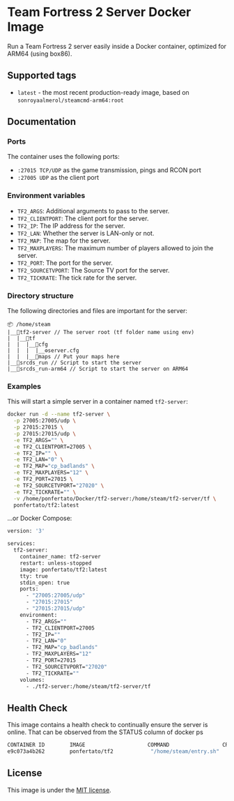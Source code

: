 **Team Fortress 2 Server Docker Image**
=====================================

Run a Team Fortress 2 server easily inside a Docker container, optimized for ARM64 (using box86).

**Supported tags**
-----------------

* `latest` - the most recent production-ready image, based on `sonroyaalmerol/steamcmd-arm64:root`

**Documentation**
----------------

### Ports
The container uses the following ports:
* `:27015 TCP/UDP` as the game transmission, pings and RCON port
* `:27005 UDP` as the client port

### Environment variables

* `TF2_ARGS`: Additional arguments to pass to the server.
* `TF2_CLIENTPORT`: The client port for the server.
* `TF2_IP`: The IP address for the server.
* `TF2_LAN`: Whether the server is LAN-only or not.
* `TF2_MAP`: The map for the server.
* `TF2_MAXPLAYERS`: The maximum number of players allowed to join the server.
* `TF2_PORT`: The port for the server.
* `TF2_SOURCETVPORT`: The Source TV port for the server.
* `TF2_TICKRATE`: The tick rate for the server.

### Directory structure
The following directories and files are important for the server:

```
📦 /home/steam
|__📁tf2-server // The server root (tf folder name using env)
|  |__📁tf
|  |  |__📁cfg
|  |  |  |__⚙️server.cfg
|  |  |__📁maps // Put your maps here
|__📃srcds_run // Script to start the server
|__📃srcds_run-arm64 // Script to start the server on ARM64
```

### Examples

This will start a simple server in a container named `tf2-server`:
```sh
docker run -d --name tf2-server \
  -p 27005:27005/udp \
  -p 27015:27015 \
  -p 27015:27015/udp \
  -e TF2_ARGS="" \
  -e TF2_CLIENTPORT=27005 \
  -e TF2_IP="" \
  -e TF2_LAN="0" \
  -e TF2_MAP="cp_badlands" \
  -e TF2_MAXPLAYERS="12" \
  -e TF2_PORT=27015 \
  -e TF2_SOURCETVPORT="27020" \
  -e TF2_TICKRATE="" \
  -v /home/ponfertato/Docker/tf2-server:/home/steam/tf2-server/tf \
  ponfertato/tf2:latest
```

...or Docker Compose:
```sh
version: '3'

services:
  tf2-server:
    container_name: tf2-server
    restart: unless-stopped
    image: ponfertato/tf2:latest
    tty: true
    stdin_open: true
    ports:
      - "27005:27005/udp"
      - "27015:27015"
      - "27015:27015/udp"
    environment:
      - TF2_ARGS=""
      - TF2_CLIENTPORT=27005
      - TF2_IP=""
      - TF2_LAN="0"
      - TF2_MAP="cp_badlands"
      - TF2_MAXPLAYERS="12"
      - TF2_PORT=27015
      - TF2_SOURCETVPORT="27020"
      - TF2_TICKRATE=""
    volumes:
      - ./tf2-server:/home/steam/tf2-server/tf
```

**Health Check**
----------------

This image contains a health check to continually ensure the server is online. That can be observed from the STATUS column of docker ps

```sh
CONTAINER ID        IMAGE                    COMMAND                 CREATED             STATUS                    PORTS                                                                                     NAMES
e9c073a4b262        ponfertato/tf2            "/home/steam/entry.sh"   21 minutes ago      Up 21 minutes (healthy)   0.0.0.0:27005->27005/udp, 0.0.0.0:27015->27015/tcp, 0.0.0.0:27015->27015/udp   distracted_cerf
```

**License**
----------

This image is under the [MIT license](LICENSE).
